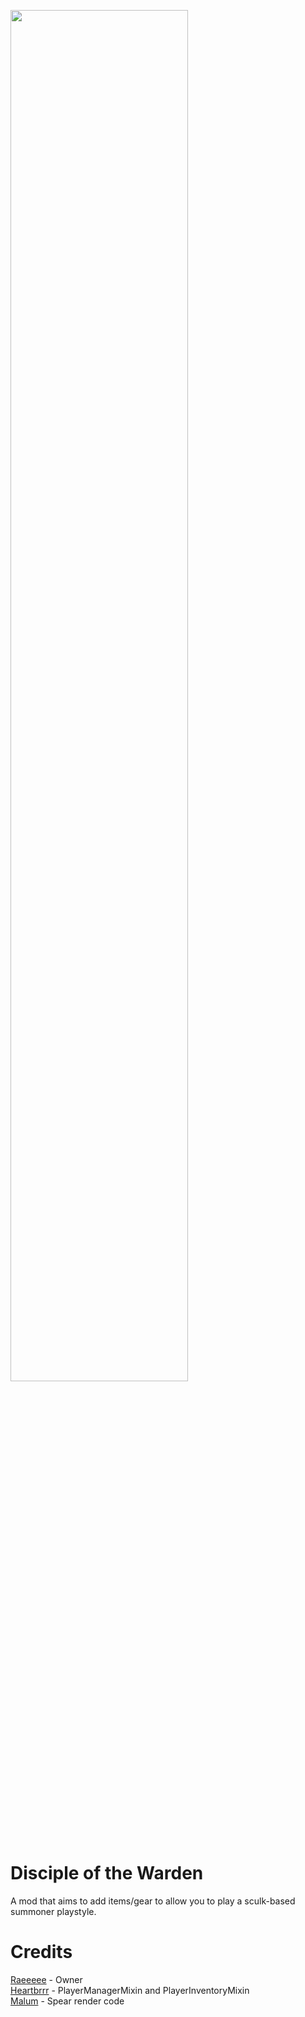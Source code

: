 <image src="icon.png" width="75%"></image>
# Disciple of the Warden
A mod that aims to add items/gear to allow you to play a sculk-based summoner playstyle.

# Credits
[Raeeeee](https://github.com/Tors-0) - Owner<br>
[Heartbrrr](https://github.com/Grohiik/sticky-elytra) - PlayerManagerMixin and PlayerInventoryMixin<br>
[Malum](https://github.com/RealRTTV/malum-quilt/blob/master/src/main/java/ca/rttv/malum/client/render/item/ScytheItemRenderer.java) - Spear render code
